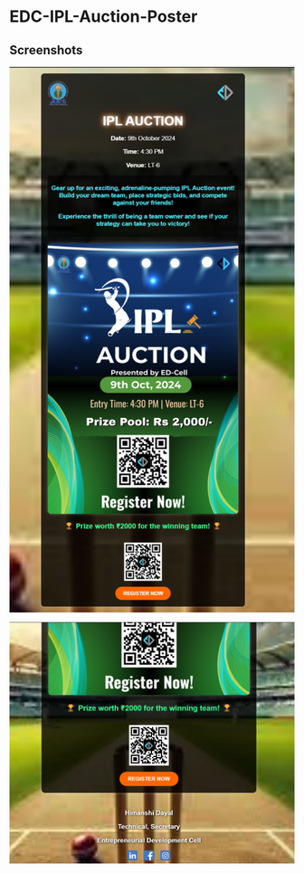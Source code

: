 # EDC-IPL-Auction-Poster
## Screenshots
![Poster](https://github.com/himanshidayal14/EDC-IPL-Auction-Poster/blob/main/Screenshot%202024-10-07%20143728.png)

![Poster](https://github.com/himanshidayal14/EDC-IPL-Auction-Poster/blob/main/Screenshot%202024-10-07%20143856.png)
